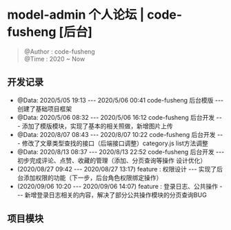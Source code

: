 # model-admin 个人论坛 | code-fusheng [后台]

> @Author : code-fusheng</br>
> @Time : 2020 ~ Now

## 开发记录

* @Data: 2020/5/05 19:13 --- 2020/5/06 00:41 code-fusheng 后台模版 --- 创建了基础项目框架
* @Data: 2020/5/06 08:32 --- 2020/5/06 16:12 code-fusheng 后台开发 --- 添加了模版模块，实现了基本的相关照做，新增图片上传
* @Data: 2020/8/07 08:43 --- 2020/8/07 10:22 code-fusheng 后台开发 --- 修改了文章类型查找的接口（后端接口调整）category.js list方法调整
* @Data: 2020/8/13 08:37 --- 2020/8/13 22:52 code-fusheng 后台开发 --- 初步完成评论、点赞、收藏的管理（添加、分页查询等操作 设计优化）
* (2020/08/27 09:42 --- 2020/08/27 13:17) feature : 权限设计 --- 实现了后台添加权限的功能（下一步，后台角色权限绑定操作）
* (2020/09/06 10:20 --- 2020/09/06 14:07) feature : 登录日志、公共操作 --- 新增登录日志相关的内容，解决了部分公共操作模块的分页查询BUG
## 项目模块
